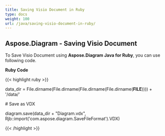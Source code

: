 ```yaml
---
title: Saving Visio Document in Ruby
type: docs
weight: 100
url: /java/saving-visio-document-in-ruby/
---
```


## **Aspose.Diagram - Saving Visio Document**
To Save Visio Document using **Aspose.Diagram Java for Ruby**, you can use following code.

**Ruby Code**

{{< highlight ruby >}}

 data_dir = File.dirname(File.dirname(File.dirname(File.dirname(__FILE__)))) + '/data/'

\# Save as VDX

diagram.save(data_dir + "Diagram.vdx", Rjb::import('com.aspose.diagram.SaveFileFormat').VDX)

{{< /highlight >}}
